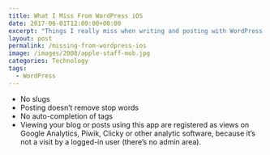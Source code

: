 ```yaml
---
title: What I Miss From WordPress iOS
date: 2017-06-01T12:00:00+00:00
excerpt: "Things I really miss when writing and posting with WordPress for iOS."
layout: post
permalink: /missing-from-wordpress-ios
image: /images/2008/apple-staff-mob.jpg
categories: Technology
tags:
  - WordPress
---
```

* No slugs
* Posting doesn’t remove stop words
* No auto-completion of tags
* Viewing your blog or posts using this app are registered as views on Google Analytics, Piwik, Clicky or other analytic software, because it’s not a visit by a logged-in user (there’s no admin area).